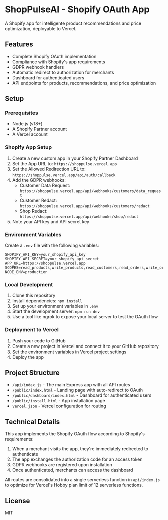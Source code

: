 # ShopPulseAI - Shopify OAuth App

A Shopify app for intelligente product recommendations and price optimization, deployable to Vercel.

## Features

- Complete Shopify OAuth implementation
- Compliance with Shopify's app requirements
- GDPR webhook handlers
- Automatic redirect to authorization for merchants
- Dashboard for authenticated users
- API endpoints for products, recommendations, and price optimization

## Setup

### Prerequisites

- Node.js (v18+)
- A Shopify Partner account
- A Vercel account

### Shopify App Setup

1. Create a new custom app in your Shopify Partner Dashboard
2. Set the App URL to: `https://shoppulse.vercel.app` 
3. Set the Allowed Redirection URL to: `https://shoppulse.vercel.app/api/auth/callback`
4. Add the GDPR webhooks:
   - Customer Data Request: `https://shoppulse.vercel.app/api/webhooks/customers/data_request`
   - Customer Redact: `https://shoppulse.vercel.app/api/webhooks/customers/redact`
   - Shop Redact: `https://shoppulse.vercel.app/api/webhooks/shop/redact`
5. Note your API key and API secret key

### Environment Variables

Create a `.env` file with the following variables:

```
SHOPIFY_API_KEY=your_shopify_api_key
SHOPIFY_API_SECRET=your_shopify_api_secret
APP_URL=https://shoppulse.vercel.app
SCOPES=read_products,write_products,read_customers,read_orders,write_orders
NODE_ENV=production
```

### Local Development

1. Clone this repository
2. Install dependencies: `npm install`
3. Set up your environment variables in `.env`
4. Start the development server: `npm run dev`
5. Use a tool like ngrok to expose your local server to test the OAuth flow

### Deployment to Vercel

1. Push your code to GitHub
2. Create a new project in Vercel and connect it to your GitHub repository
3. Set the environment variables in Vercel project settings
4. Deploy the app

## Project Structure

- `/api/index.js` - The main Express app with all API routes
- `/public/index.html` - Landing page with auto-redirect to OAuth
- `/public/dashboard/index.html` - Dashboard for authenticated users
- `/public/install.html` - App installation page
- `vercel.json` - Vercel configuration for routing

## Technical Details

This app implements the Shopify OAuth flow according to Shopify's requirements:

1. When a merchant visits the app, they're immediately redirected to authenticate
2. The app exchanges the authorization code for an access token
3. GDPR webhooks are registered upon installation
4. Once authenticated, merchants can access the dashboard

All routes are consolidated into a single serverless function in `api/index.js` to optimize for Vercel's Hobby plan limit of 12 serverless functions.

## License

MIT

